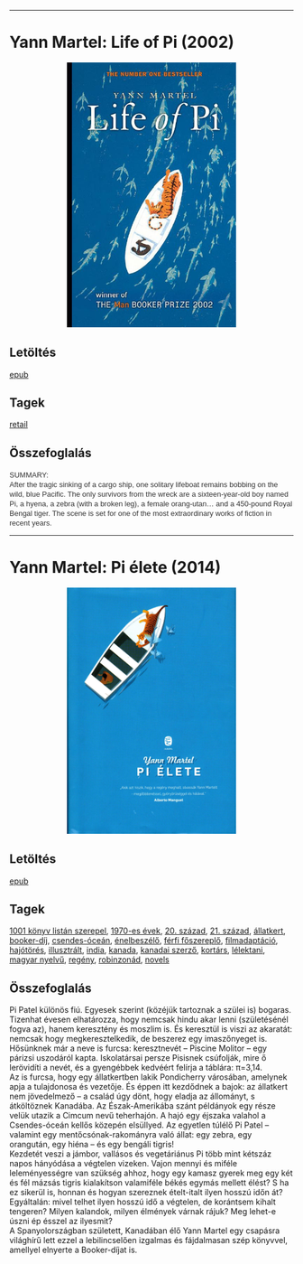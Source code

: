 <hr/>

# <a name="id_1526">Yann Martel: Life of Pi (2002)</a>
<center><img src="https://github.com/BercziSandor/calibre_lib/raw/main/main/Yann%20Martel/Life%20of%20Pi%20%281526%29/cover.jpg" alt="cover" width="300"/></center>

## Letöltés
[epub](https://github.com/BercziSandor/calibre_lib/raw/main/main/Yann%20Martel/Life%20of%20Pi%20%281526%29/Life%20of%20Pi%20-%20Yann%20Martel.epub)

## Tagek
[retail](https://github.com/berczisandor/calibre_lib/blob/main/main/_tags/retail.md)

## Összefoglalás
<div><span class="Apple-style-span" style="font-family: arial, serif; color: rgb(51, 51, 51); font-size: small; ">SUMMARY:</span><div><span class="Apple-style-span" style="font-family: arial, serif; color: rgb(51, 51, 51); font-size: small; ">After the tragic sinking of a cargo ship, one solitary lifeboat remains bobbing on the wild, blue Pacific. The only survivors from the wreck are a sixteen-year-old boy named Pi, a hyena, a zebra (with a broken leg), a female orang-utan… and a 450-pound Royal Bengal tiger. The scene is set for one of the most extraordinary works of fiction in recent years.</span></div></div>


<hr/>

# <a name="id_1458">Yann Martel: Pi élete (2014)</a>
<center><img src="https://github.com/BercziSandor/calibre_lib/raw/main/main/Yann%20Martel/Pi%20elete%20%281458%29/cover.jpg" alt="cover" width="300"/></center>

## Letöltés
[epub](https://github.com/BercziSandor/calibre_lib/raw/main/main/Yann%20Martel/Pi%20elete%20%281458%29/Pi%20elete%20-%20Yann%20Martel.epub)

## Tagek
[1001 könyv listán szerepel](https://github.com/berczisandor/calibre_lib/blob/main/main/_tags/1001%20k%c3%b6nyv%20list%c3%a1n%20szerepel.md), [1970-es évek](https://github.com/berczisandor/calibre_lib/blob/main/main/_tags/1970-es%20%c3%a9vek.md), [20. század](https://github.com/berczisandor/calibre_lib/blob/main/main/_tags/20.%20sz%c3%a1zad.md), [21. század](https://github.com/berczisandor/calibre_lib/blob/main/main/_tags/21.%20sz%c3%a1zad.md), [állatkert](https://github.com/berczisandor/calibre_lib/blob/main/main/_tags/%c3%a1llatkert.md), [booker-díj](https://github.com/berczisandor/calibre_lib/blob/main/main/_tags/booker-d%c3%adj.md), [csendes-óceán](https://github.com/berczisandor/calibre_lib/blob/main/main/_tags/csendes-%c3%b3ce%c3%a1n.md), [énelbeszélő](https://github.com/berczisandor/calibre_lib/blob/main/main/_tags/%c3%a9nelbesz%c3%a9l%c5%91.md), [férfi főszereplő](https://github.com/berczisandor/calibre_lib/blob/main/main/_tags/f%c3%a9rfi%20f%c5%91szerepl%c5%91.md), [filmadaptáció](https://github.com/berczisandor/calibre_lib/blob/main/main/_tags/filmadapt%c3%a1ci%c3%b3.md), [hajótörés](https://github.com/berczisandor/calibre_lib/blob/main/main/_tags/haj%c3%b3t%c3%b6r%c3%a9s.md), [illusztrált](https://github.com/berczisandor/calibre_lib/blob/main/main/_tags/illusztr%c3%a1lt.md), [india](https://github.com/berczisandor/calibre_lib/blob/main/main/_tags/india.md), [kanada](https://github.com/berczisandor/calibre_lib/blob/main/main/_tags/kanada.md), [kanadai szerző](https://github.com/berczisandor/calibre_lib/blob/main/main/_tags/kanadai%20szerz%c5%91.md), [kortárs](https://github.com/berczisandor/calibre_lib/blob/main/main/_tags/kort%c3%a1rs.md), [lélektani](https://github.com/berczisandor/calibre_lib/blob/main/main/_tags/l%c3%a9lektani.md), [magyar nyelvű](https://github.com/berczisandor/calibre_lib/blob/main/main/_tags/magyar%20nyelv%c5%b1.md), [regény](https://github.com/berczisandor/calibre_lib/blob/main/main/_tags/reg%c3%a9ny.md), [robinzonád](https://github.com/berczisandor/calibre_lib/blob/main/main/_tags/robinzon%c3%a1d.md), [novels](https://github.com/berczisandor/calibre_lib/blob/main/main/_tags/novels.md)

## Összefoglalás
<div>
<p>Pi ​Patel különös fiú. Egyesek szerint (közéjük tartoznak a szülei is) bogaras. Tizenhat évesen elhatározza, hogy nemcsak hindu akar lenni (születésénél fogva az), hanem keresztény és moszlim is. És keresztül is viszi az akaratát: nemcsak hogy megkeresztelkedik, de beszerez egy imaszőnyeget is. Hősünknek már a neve is furcsa: keresztnevét – Piscine Molitor – egy párizsi uszodáról kapta. Iskolatársai persze Pisisnek csúfolják, mire ő lerövidíti a nevét, és a gyengébbek kedvéért felírja a táblára: π=3,14. <br>Az is furcsa, hogy egy állatkertben lakik Pondicherry városában, amelynek apja a tulajdonosa és vezetője. És éppen itt kezdődnek a bajok: az állatkert nem jövedelmező – a család úgy dönt, hogy eladja az állományt, s átköltöznek Kanadába. Az Észak-Amerikába szánt példányok egy része velük utazik a Cimcum nevű teherhajón. A hajó egy éjszaka valahol a Csendes-óceán kellős közepén elsüllyed. Az egyetlen túlélő Pi Patel – valamint egy mentőcsónak-rakományra való állat: egy zebra, egy orangután, egy hiéna – és egy bengáli tigris! <br>Kezdetét veszi a jámbor, vallásos és vegetáriánus Pi több mint kétszáz napos hányódása a végtelen vizeken. Vajon mennyi és miféle leleményességre van szükség ahhoz, hogy egy kamasz gyerek meg egy két és fél mázsás tigris kialakítson valamiféle békés egymás mellett élést? S ha ez sikerül is, honnan és hogyan szereznek ételt-italt ilyen hosszú időn át? Egyáltalán: mivel telhet ilyen hosszú idő a végtelen, de korántsem kihalt tengeren? Milyen kalandok, milyen élmények várnak rájuk? Meg lehet-e úszni ép ésszel az ilyesmit? <br>A Spanyolországban született, Kanadában élő Yann Martel egy csapásra világhírű lett ezzel a lebilincselően izgalmas és fájdalmasan szép könyvvel, amellyel elnyerte a Booker-díjat is.</p></div>


